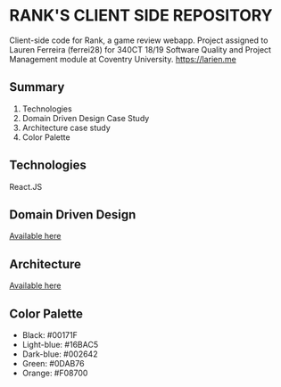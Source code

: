 # RANK'S CLIENT SIDE REPOSITORY

Client-side code for Rank, a game review webapp. Project assigned to Lauren Ferreira (ferrei28) for 340CT 18/19 Software Quality and Project Management module at Coventry University. https://larien.me

## Summary

1. Technologies
2. Domain Driven Design Case Study
3. Architecture case study
4. Color Palette

## Technologies

React.JS

## Domain Driven Design

[Available here](https://docs.google.com/presentation/d/1nBIUcWTXXqndFfDXDOfrQGKHIihbLQWOiP0QBTopZkA/edit?usp=sharing)

## Architecture

[Available here](https://docs.google.com/presentation/d/1NH4MO2jpQqeA6e5S5kc4Rm53hldadl02HEhDqEecSks/edit?usp=sharing)

## Color Palette

- Black: #00171F
- Light-blue: #16BAC5
- Dark-blue: #002642
- Green: #0DAB76
- Orange: #F08700
